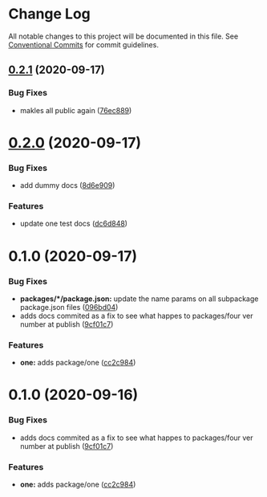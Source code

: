 # Change Log

All notable changes to this project will be documented in this file.
See [Conventional Commits](https://conventionalcommits.org) for commit guidelines.

## [0.2.1](https://github.com/LeeMellon/lerna-private/compare/@imgoodrich/one@0.2.0...@imgoodrich/one@0.2.1) (2020-09-17)


### Bug Fixes

* makles all public again ([76ec889](https://github.com/LeeMellon/lerna-private/commit/76ec889748795af1abdbc3f37c1d611af4be3a53))





# [0.2.0](https://github.com/LeeMellon/lerna-private/compare/@imgoodrich/one@0.1.0...@imgoodrich/one@0.2.0) (2020-09-17)


### Bug Fixes

* add dummy docs ([8d6e909](https://github.com/LeeMellon/lerna-private/commit/8d6e9091e16790070c65459b755bb9dead2272d4))


### Features

* update one test docs ([dc6d848](https://github.com/LeeMellon/lerna-private/commit/dc6d84840fc3536f0ba00e271436b205ee13c8c6))





# 0.1.0 (2020-09-17)


### Bug Fixes

* **packages/*/package.json:** update the name params on all subpackage package.json files ([096bd04](https://github.com/LeeMellon/lerna-private/commit/096bd04515809996b32caf451e5b5321f63ad577))
* adds docs commited as a fix to see what happes to packages/four ver number at publish ([9cf01c7](https://github.com/LeeMellon/lerna-private/commit/9cf01c786714dcad94675cb2c4833a36360b4149))


### Features

* **one:** adds package/one ([cc2c984](https://github.com/LeeMellon/lerna-private/commit/cc2c984411c1e242d4731cda801d2c7fb07163a2))





# 0.1.0 (2020-09-16)


### Bug Fixes

* adds docs commited as a fix to see what happes to packages/four ver number at publish ([9cf01c7](https://github.com/LeeMellon/lerna-private/commit/9cf01c786714dcad94675cb2c4833a36360b4149))


### Features

* **one:** adds package/one ([cc2c984](https://github.com/LeeMellon/lerna-private/commit/cc2c984411c1e242d4731cda801d2c7fb07163a2))
